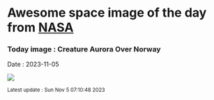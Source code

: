 
# Awesome space image of the day from [NASA](https://api.nasa.gov/)

### Today image : Creature Aurora Over Norway
Date : 2023-11-05

![](https://apod.nasa.gov/apod/image/2311/CreatureAurora_Salomonsen_960.jpg)

<small>Latest update : Sun Nov  5 07:10:48 2023</small>
        